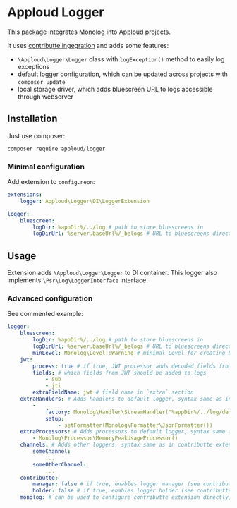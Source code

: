 # Apploud Logger

This package integrates [Monolog](https://github.com/Seldaek/monolog) into Apploud projects.

It uses [contributte ingegration](https://github.com/contributte/monolog) and adds some features:

- `\Apploud\Logger\Logger` class with `logException()` method to easily log exceptions
- default logger configuration, which can be updated across projects with `composer update`
- local storage driver, which adds bluescreen URL to logs accessible through webserver

## Installation

Just use composer:

```shell
composer require apploud/logger
```

### Minimal configuration

Add extension to `config.neon`:

```yaml
extensions:
	logger: Apploud\Logger\DI\LoggerExtension

logger:
	bluescreen:
		logDir: %appDir%/../log # path to store bluescreens in
		logDirUrl: %server.baseUrl%/_belogs # URL to bluescreens directory, without trailing slash
```

## Usage

Extension adds `\Apploud\Logger\Logger` to DI container. This logger also implements `\Psr\Log\LoggerInterface` interface.

### Advanced configuration

See commented example:

```yaml
logger:
	bluescreen:
		logDir: %appDir%/../log # path to store bluescreens in
		logDirUrl: %server.baseUrl%/_belogs # URL to bluescreens directory, without trailing slash
		minLevel: Monolog\Level::Warning # minimal Level for creating bluescreens, defaults to Warning
	jwt:
		process: true # if true, JWT processor adds decoded fields from JTW token in Authorization header to logs
		fields: # which fields from JWT should be added to logs
			- sub
			- jti
		extraFieldName: jwt # field name in `extra` section
	extraHandlers: # Adds handlers to default logger, syntax same as in contributte extension
		-
			factory: Monolog\Handler\StreamHandler("%appDir%/../log/default.log")
			setup:
				- setFormatter(Monolog\Formatter\JsonFormatter())
	extraProcessors: # Adds processors to default logger, syntax same as in contributte extension
		- Monolog\Processor\MemoryPeakUsageProcessor()
	channels: # Adds other loggers, syntax same as in contributte extension
		someChannel:
			...
		someOtherChannel:
			...
	contributte:
		manager: false # if true, enables logger manager (see contributte docs)
		holder: false # if true, enables logger holder (see contributte docs)
	monolog: # can be used to configure contributte extension directly, if used, previous options are ignored
```
